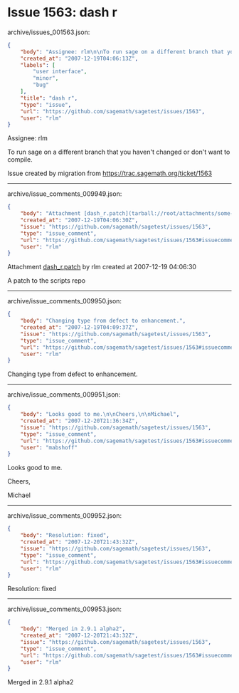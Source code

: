 # Issue 1563: dash r

archive/issues_001563.json:
```json
{
    "body": "Assignee: rlm\n\nTo run sage on a different branch that you haven't changed or don't want to compile.\n\nIssue created by migration from https://trac.sagemath.org/ticket/1563\n\n",
    "created_at": "2007-12-19T04:06:13Z",
    "labels": [
        "user interface",
        "minor",
        "bug"
    ],
    "title": "dash r",
    "type": "issue",
    "url": "https://github.com/sagemath/sagetest/issues/1563",
    "user": "rlm"
}
```
Assignee: rlm

To run sage on a different branch that you haven't changed or don't want to compile.

Issue created by migration from https://trac.sagemath.org/ticket/1563





---

archive/issue_comments_009949.json:
```json
{
    "body": "Attachment [dash_r.patch](tarball://root/attachments/some-uuid/ticket1563/dash_r.patch) by rlm created at 2007-12-19 04:06:30\n\nA patch to the scripts repo",
    "created_at": "2007-12-19T04:06:30Z",
    "issue": "https://github.com/sagemath/sagetest/issues/1563",
    "type": "issue_comment",
    "url": "https://github.com/sagemath/sagetest/issues/1563#issuecomment-9949",
    "user": "rlm"
}
```

Attachment [dash_r.patch](tarball://root/attachments/some-uuid/ticket1563/dash_r.patch) by rlm created at 2007-12-19 04:06:30

A patch to the scripts repo



---

archive/issue_comments_009950.json:
```json
{
    "body": "Changing type from defect to enhancement.",
    "created_at": "2007-12-19T04:09:37Z",
    "issue": "https://github.com/sagemath/sagetest/issues/1563",
    "type": "issue_comment",
    "url": "https://github.com/sagemath/sagetest/issues/1563#issuecomment-9950",
    "user": "rlm"
}
```

Changing type from defect to enhancement.



---

archive/issue_comments_009951.json:
```json
{
    "body": "Looks good to me.\n\nCheers,\n\nMichael",
    "created_at": "2007-12-20T21:36:34Z",
    "issue": "https://github.com/sagemath/sagetest/issues/1563",
    "type": "issue_comment",
    "url": "https://github.com/sagemath/sagetest/issues/1563#issuecomment-9951",
    "user": "mabshoff"
}
```

Looks good to me.

Cheers,

Michael



---

archive/issue_comments_009952.json:
```json
{
    "body": "Resolution: fixed",
    "created_at": "2007-12-20T21:43:32Z",
    "issue": "https://github.com/sagemath/sagetest/issues/1563",
    "type": "issue_comment",
    "url": "https://github.com/sagemath/sagetest/issues/1563#issuecomment-9952",
    "user": "rlm"
}
```

Resolution: fixed



---

archive/issue_comments_009953.json:
```json
{
    "body": "Merged in 2.9.1 alpha2",
    "created_at": "2007-12-20T21:43:32Z",
    "issue": "https://github.com/sagemath/sagetest/issues/1563",
    "type": "issue_comment",
    "url": "https://github.com/sagemath/sagetest/issues/1563#issuecomment-9953",
    "user": "rlm"
}
```

Merged in 2.9.1 alpha2
